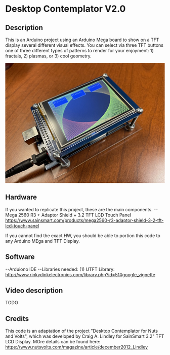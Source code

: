 # Desktop Contemplator V2.0

## Description

This is an Arduino project using an Arduino Mega board to show on a
TFT display several different visual effects. You can select via 
three TFT buttons one of three different types of patterns to 
render for your enjoyment: 1) fractals, 2) plasmas, or 3) cool geometry.

![photo1 overall design](images/desk_contemplator1.jpg)

## Hardware

If you wanted to replicate this project, these are the main components.
--Mega 2560 R3 + Adaptor Shield + 3.2 TFT LCD Touch Panel
https://www.sainsmart.com/products/mega2560-r3-adaptor-shield-3-2-tft-lcd-touch-panel

If you cannot find the exact HW, you should be able to portion 
this code to any Arduino MEga and TFT Display.

## Software

--Arduiono IDE
--Libraries needed:
(1) UTFT Library: http://www.rinkydinkelectronics.com/library.php?id=51#google_vignette

## Video description

TODO

## Credits

This code is an adaptation of the project "Desktop Contemplator for Nuts 
and Volts", which was developed by Craig A. Lindley for SainSmart 3.2" 
TFT LCD Display. MOre details can be found here:
https://www.nutsvolts.com/magazine/article/december2012_Lindley